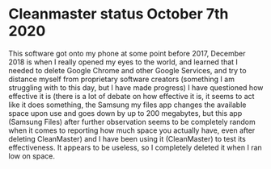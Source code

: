 # Cleanmaster status October 7th 2020

This software got onto my phone at some point before 2017, December 2018 is when I really opened my eyes to the world, and learned that I needed to delete Google Chrome and other Google Services, and try to distance myself from proprietary software creators (something I am struggling with to this day, but I have made progress) I have questioned how effective it is (there is a lot of debate on how effective it is, it seems to act like it does something, the Samsung my files app changes the available space upon use and goes down by up to 200 megabytes, but this app (Samsung Files) after further observation seems to be completely random when it comes to reporting how much space you actually have, even after deleting CleanMaster) and I have been using it (CleanMaster) to test its effectiveness. It appears to be useless, so I completely deleted it when I ran low on space.
